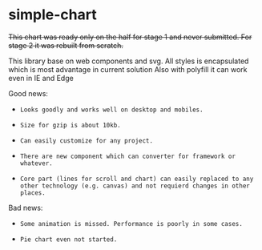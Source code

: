 # simple-chart

~~This chart was ready only on the half for stage 1 and never submitted.
For stage 2 it was rebuilt from scratch.~~

This library base on web components and svg.
All styles is encapsulated which is most advantage in current solution
Also with polyfill it can work even in IE and Edge

Good news:
-     Looks goodly and works well on desktop and mobiles.
-     Size for gzip is about 10kb.
-     Can easily customize for any project.
-     There are new component which can converter for framework or whatever.
-     Core part (lines for scroll and chart) can easily replaced to any other technology (e.g. canvas) and not requierd changes in other places.


Bad news:
-     Some animation is missed. Performance is poorly in some cases.
-     Pie chart even not started.

